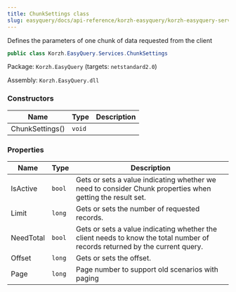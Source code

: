 ```yaml
---
title: ChunkSettings class
slug: easyquery/docs/api-reference/korzh-easyquery/korzh-easyquery-services-namespace/chunksettings-class
---
```



Defines the parameters of one chunk of data requested from the client
```csharp
public class Korzh.EasyQuery.Services.ChunkSettings

```
Package: `Korzh.EasyQuery` (targets: `netstandard2.0`)

Assembly: `Korzh.EasyQuery.dll`

### Constructors

| Name | Type | Description | 
| --- | --- | --- | 
| ChunkSettings() | `void` |  | 


### Properties

| Name | Type | Description | 
| --- | --- | --- | 
| IsActive | `bool` | Gets or sets a value indicating whether we need to consider Chunk properties when getting the result set. | 
| Limit | `long` | Gets or sets the number of requested records. | 
| NeedTotal | `bool` | Gets or sets a value indicating whether the client needs to know the total number of records returned by the current query. | 
| Offset | `long` | Gets or sets the offset. | 
| Page | `long` | Page number to support old scenarios with paging |